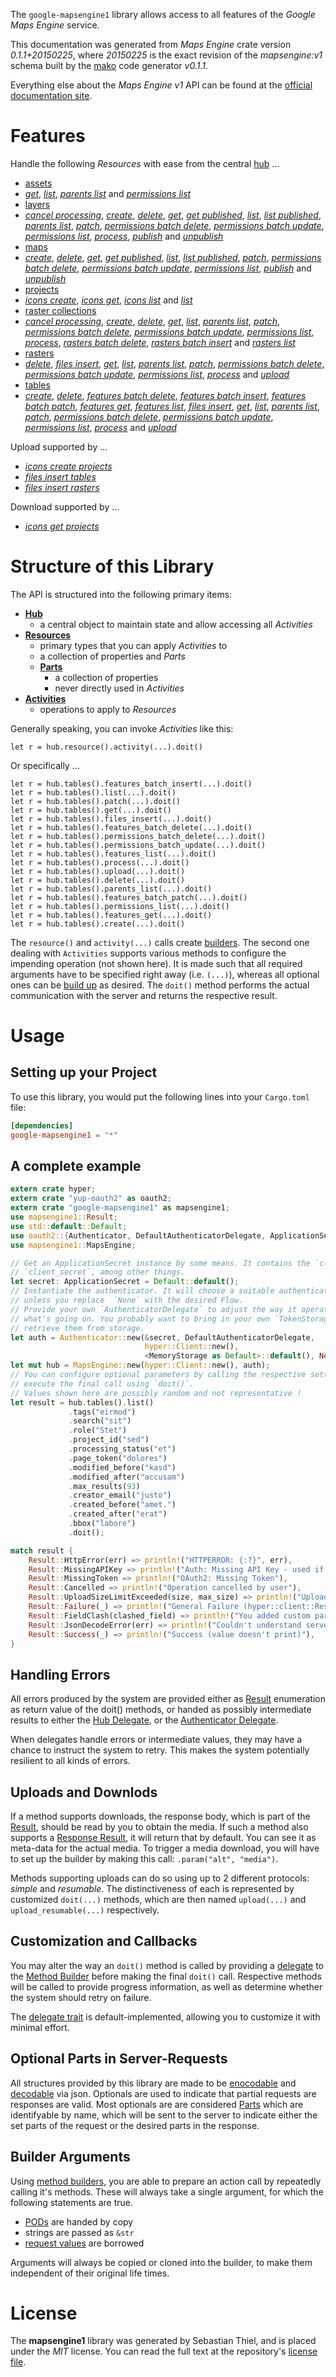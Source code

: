 <!---
DO NOT EDIT !
This file was generated automatically from 'src/mako/README.md.mako'
DO NOT EDIT !
-->
The `google-mapsengine1` library allows access to all features of the *Google Maps Engine* service.

This documentation was generated from *Maps Engine* crate version *0.1.1+20150225*, where *20150225* is the exact revision of the *mapsengine:v1* schema built by the [mako](http://www.makotemplates.org/) code generator *v0.1.1*.

Everything else about the *Maps Engine* *v1* API can be found at the
[official documentation site](https://developers.google.com/maps-engine/).
# Features

Handle the following *Resources* with ease from the central [hub](http://byron.github.io/google-apis-rs/google-mapsengine1/struct.MapsEngine.html) ... 

* [assets](http://byron.github.io/google-apis-rs/google-mapsengine1/struct.Asset.html)
 * [*get*](http://byron.github.io/google-apis-rs/google-mapsengine1/struct.AssetGetCall.html), [*list*](http://byron.github.io/google-apis-rs/google-mapsengine1/struct.AssetListCall.html), [*parents list*](http://byron.github.io/google-apis-rs/google-mapsengine1/struct.AssetParentListCall.html) and [*permissions list*](http://byron.github.io/google-apis-rs/google-mapsengine1/struct.AssetPermissionListCall.html)
* [layers](http://byron.github.io/google-apis-rs/google-mapsengine1/struct.Layer.html)
 * [*cancel processing*](http://byron.github.io/google-apis-rs/google-mapsengine1/struct.LayerCancelProcessingCall.html), [*create*](http://byron.github.io/google-apis-rs/google-mapsengine1/struct.LayerCreateCall.html), [*delete*](http://byron.github.io/google-apis-rs/google-mapsengine1/struct.LayerDeleteCall.html), [*get*](http://byron.github.io/google-apis-rs/google-mapsengine1/struct.LayerGetCall.html), [*get published*](http://byron.github.io/google-apis-rs/google-mapsengine1/struct.LayerGetPublishedCall.html), [*list*](http://byron.github.io/google-apis-rs/google-mapsengine1/struct.LayerListCall.html), [*list published*](http://byron.github.io/google-apis-rs/google-mapsengine1/struct.LayerListPublishedCall.html), [*parents list*](http://byron.github.io/google-apis-rs/google-mapsengine1/struct.LayerParentListCall.html), [*patch*](http://byron.github.io/google-apis-rs/google-mapsengine1/struct.LayerPatchCall.html), [*permissions batch delete*](http://byron.github.io/google-apis-rs/google-mapsengine1/struct.LayerPermissionBatchDeleteCall.html), [*permissions batch update*](http://byron.github.io/google-apis-rs/google-mapsengine1/struct.LayerPermissionBatchUpdateCall.html), [*permissions list*](http://byron.github.io/google-apis-rs/google-mapsengine1/struct.LayerPermissionListCall.html), [*process*](http://byron.github.io/google-apis-rs/google-mapsengine1/struct.LayerProcesCall.html), [*publish*](http://byron.github.io/google-apis-rs/google-mapsengine1/struct.LayerPublishCall.html) and [*unpublish*](http://byron.github.io/google-apis-rs/google-mapsengine1/struct.LayerUnpublishCall.html)
* [maps](http://byron.github.io/google-apis-rs/google-mapsengine1/struct.Map.html)
 * [*create*](http://byron.github.io/google-apis-rs/google-mapsengine1/struct.MapCreateCall.html), [*delete*](http://byron.github.io/google-apis-rs/google-mapsengine1/struct.MapDeleteCall.html), [*get*](http://byron.github.io/google-apis-rs/google-mapsengine1/struct.MapGetCall.html), [*get published*](http://byron.github.io/google-apis-rs/google-mapsengine1/struct.MapGetPublishedCall.html), [*list*](http://byron.github.io/google-apis-rs/google-mapsengine1/struct.MapListCall.html), [*list published*](http://byron.github.io/google-apis-rs/google-mapsengine1/struct.MapListPublishedCall.html), [*patch*](http://byron.github.io/google-apis-rs/google-mapsengine1/struct.MapPatchCall.html), [*permissions batch delete*](http://byron.github.io/google-apis-rs/google-mapsengine1/struct.MapPermissionBatchDeleteCall.html), [*permissions batch update*](http://byron.github.io/google-apis-rs/google-mapsengine1/struct.MapPermissionBatchUpdateCall.html), [*permissions list*](http://byron.github.io/google-apis-rs/google-mapsengine1/struct.MapPermissionListCall.html), [*publish*](http://byron.github.io/google-apis-rs/google-mapsengine1/struct.MapPublishCall.html) and [*unpublish*](http://byron.github.io/google-apis-rs/google-mapsengine1/struct.MapUnpublishCall.html)
* [projects](http://byron.github.io/google-apis-rs/google-mapsengine1/struct.Project.html)
 * [*icons create*](http://byron.github.io/google-apis-rs/google-mapsengine1/struct.ProjectIconCreateCall.html), [*icons get*](http://byron.github.io/google-apis-rs/google-mapsengine1/struct.ProjectIconGetCall.html), [*icons list*](http://byron.github.io/google-apis-rs/google-mapsengine1/struct.ProjectIconListCall.html) and [*list*](http://byron.github.io/google-apis-rs/google-mapsengine1/struct.ProjectListCall.html)
* [raster collections](http://byron.github.io/google-apis-rs/google-mapsengine1/struct.RasterCollection.html)
 * [*cancel processing*](http://byron.github.io/google-apis-rs/google-mapsengine1/struct.RasterCollectionCancelProcessingCall.html), [*create*](http://byron.github.io/google-apis-rs/google-mapsengine1/struct.RasterCollectionCreateCall.html), [*delete*](http://byron.github.io/google-apis-rs/google-mapsengine1/struct.RasterCollectionDeleteCall.html), [*get*](http://byron.github.io/google-apis-rs/google-mapsengine1/struct.RasterCollectionGetCall.html), [*list*](http://byron.github.io/google-apis-rs/google-mapsengine1/struct.RasterCollectionListCall.html), [*parents list*](http://byron.github.io/google-apis-rs/google-mapsengine1/struct.RasterCollectionParentListCall.html), [*patch*](http://byron.github.io/google-apis-rs/google-mapsengine1/struct.RasterCollectionPatchCall.html), [*permissions batch delete*](http://byron.github.io/google-apis-rs/google-mapsengine1/struct.RasterCollectionPermissionBatchDeleteCall.html), [*permissions batch update*](http://byron.github.io/google-apis-rs/google-mapsengine1/struct.RasterCollectionPermissionBatchUpdateCall.html), [*permissions list*](http://byron.github.io/google-apis-rs/google-mapsengine1/struct.RasterCollectionPermissionListCall.html), [*process*](http://byron.github.io/google-apis-rs/google-mapsengine1/struct.RasterCollectionProcesCall.html), [*rasters batch delete*](http://byron.github.io/google-apis-rs/google-mapsengine1/struct.RasterCollectionRasterBatchDeleteCall.html), [*rasters batch insert*](http://byron.github.io/google-apis-rs/google-mapsengine1/struct.RasterCollectionRasterBatchInsertCall.html) and [*rasters list*](http://byron.github.io/google-apis-rs/google-mapsengine1/struct.RasterCollectionRasterListCall.html)
* [rasters](http://byron.github.io/google-apis-rs/google-mapsengine1/struct.Raster.html)
 * [*delete*](http://byron.github.io/google-apis-rs/google-mapsengine1/struct.RasterDeleteCall.html), [*files insert*](http://byron.github.io/google-apis-rs/google-mapsengine1/struct.RasterFileInsertCall.html), [*get*](http://byron.github.io/google-apis-rs/google-mapsengine1/struct.RasterGetCall.html), [*list*](http://byron.github.io/google-apis-rs/google-mapsengine1/struct.RasterListCall.html), [*parents list*](http://byron.github.io/google-apis-rs/google-mapsengine1/struct.RasterParentListCall.html), [*patch*](http://byron.github.io/google-apis-rs/google-mapsengine1/struct.RasterPatchCall.html), [*permissions batch delete*](http://byron.github.io/google-apis-rs/google-mapsengine1/struct.RasterPermissionBatchDeleteCall.html), [*permissions batch update*](http://byron.github.io/google-apis-rs/google-mapsengine1/struct.RasterPermissionBatchUpdateCall.html), [*permissions list*](http://byron.github.io/google-apis-rs/google-mapsengine1/struct.RasterPermissionListCall.html), [*process*](http://byron.github.io/google-apis-rs/google-mapsengine1/struct.RasterProcesCall.html) and [*upload*](http://byron.github.io/google-apis-rs/google-mapsengine1/struct.RasterUploadCall.html)
* [tables](http://byron.github.io/google-apis-rs/google-mapsengine1/struct.Table.html)
 * [*create*](http://byron.github.io/google-apis-rs/google-mapsengine1/struct.TableCreateCall.html), [*delete*](http://byron.github.io/google-apis-rs/google-mapsengine1/struct.TableDeleteCall.html), [*features batch delete*](http://byron.github.io/google-apis-rs/google-mapsengine1/struct.TableFeatureBatchDeleteCall.html), [*features batch insert*](http://byron.github.io/google-apis-rs/google-mapsengine1/struct.TableFeatureBatchInsertCall.html), [*features batch patch*](http://byron.github.io/google-apis-rs/google-mapsengine1/struct.TableFeatureBatchPatchCall.html), [*features get*](http://byron.github.io/google-apis-rs/google-mapsengine1/struct.TableFeatureGetCall.html), [*features list*](http://byron.github.io/google-apis-rs/google-mapsengine1/struct.TableFeatureListCall.html), [*files insert*](http://byron.github.io/google-apis-rs/google-mapsengine1/struct.TableFileInsertCall.html), [*get*](http://byron.github.io/google-apis-rs/google-mapsengine1/struct.TableGetCall.html), [*list*](http://byron.github.io/google-apis-rs/google-mapsengine1/struct.TableListCall.html), [*parents list*](http://byron.github.io/google-apis-rs/google-mapsengine1/struct.TableParentListCall.html), [*patch*](http://byron.github.io/google-apis-rs/google-mapsengine1/struct.TablePatchCall.html), [*permissions batch delete*](http://byron.github.io/google-apis-rs/google-mapsengine1/struct.TablePermissionBatchDeleteCall.html), [*permissions batch update*](http://byron.github.io/google-apis-rs/google-mapsengine1/struct.TablePermissionBatchUpdateCall.html), [*permissions list*](http://byron.github.io/google-apis-rs/google-mapsengine1/struct.TablePermissionListCall.html), [*process*](http://byron.github.io/google-apis-rs/google-mapsengine1/struct.TableProcesCall.html) and [*upload*](http://byron.github.io/google-apis-rs/google-mapsengine1/struct.TableUploadCall.html)


Upload supported by ...

* [*icons create projects*](http://byron.github.io/google-apis-rs/google-mapsengine1/struct.ProjectIconCreateCall.html)
* [*files insert tables*](http://byron.github.io/google-apis-rs/google-mapsengine1/struct.TableFileInsertCall.html)
* [*files insert rasters*](http://byron.github.io/google-apis-rs/google-mapsengine1/struct.RasterFileInsertCall.html)

Download supported by ...

* [*icons get projects*](http://byron.github.io/google-apis-rs/google-mapsengine1/struct.ProjectIconGetCall.html)



# Structure of this Library

The API is structured into the following primary items:

* **[Hub](http://byron.github.io/google-apis-rs/google-mapsengine1/struct.MapsEngine.html)**
    * a central object to maintain state and allow accessing all *Activities*
* **[Resources](http://byron.github.io/google-apis-rs/google-mapsengine1/trait.Resource.html)**
    * primary types that you can apply *Activities* to
    * a collection of properties and *Parts*
    * **[Parts](http://byron.github.io/google-apis-rs/google-mapsengine1/trait.Part.html)**
        * a collection of properties
        * never directly used in *Activities*
* **[Activities](http://byron.github.io/google-apis-rs/google-mapsengine1/trait.CallBuilder.html)**
    * operations to apply to *Resources*

Generally speaking, you can invoke *Activities* like this:

```Rust,ignore
let r = hub.resource().activity(...).doit()
```

Or specifically ...

```ignore
let r = hub.tables().features_batch_insert(...).doit()
let r = hub.tables().list(...).doit()
let r = hub.tables().patch(...).doit()
let r = hub.tables().get(...).doit()
let r = hub.tables().files_insert(...).doit()
let r = hub.tables().features_batch_delete(...).doit()
let r = hub.tables().permissions_batch_delete(...).doit()
let r = hub.tables().permissions_batch_update(...).doit()
let r = hub.tables().features_list(...).doit()
let r = hub.tables().process(...).doit()
let r = hub.tables().upload(...).doit()
let r = hub.tables().delete(...).doit()
let r = hub.tables().parents_list(...).doit()
let r = hub.tables().features_batch_patch(...).doit()
let r = hub.tables().permissions_list(...).doit()
let r = hub.tables().features_get(...).doit()
let r = hub.tables().create(...).doit()
```

The `resource()` and `activity(...)` calls create [builders][builder-pattern]. The second one dealing with `Activities` 
supports various methods to configure the impending operation (not shown here). It is made such that all required arguments have to be 
specified right away (i.e. `(...)`), whereas all optional ones can be [build up][builder-pattern] as desired.
The `doit()` method performs the actual communication with the server and returns the respective result.

# Usage

## Setting up your Project

To use this library, you would put the following lines into your `Cargo.toml` file:

```toml
[dependencies]
google-mapsengine1 = "*"
```

## A complete example

```Rust
extern crate hyper;
extern crate "yup-oauth2" as oauth2;
extern crate "google-mapsengine1" as mapsengine1;
use mapsengine1::Result;
use std::default::Default;
use oauth2::{Authenticator, DefaultAuthenticatorDelegate, ApplicationSecret, MemoryStorage};
use mapsengine1::MapsEngine;

// Get an ApplicationSecret instance by some means. It contains the `client_id` and 
// `client_secret`, among other things.
let secret: ApplicationSecret = Default::default();
// Instantiate the authenticator. It will choose a suitable authentication flow for you, 
// unless you replace  `None` with the desired Flow.
// Provide your own `AuthenticatorDelegate` to adjust the way it operates and get feedback about 
// what's going on. You probably want to bring in your own `TokenStorage` to persist tokens and
// retrieve them from storage.
let auth = Authenticator::new(&secret, DefaultAuthenticatorDelegate,
                              hyper::Client::new(),
                              <MemoryStorage as Default>::default(), None);
let mut hub = MapsEngine::new(hyper::Client::new(), auth);
// You can configure optional parameters by calling the respective setters at will, and
// execute the final call using `doit()`.
// Values shown here are possibly random and not representative !
let result = hub.tables().list()
             .tags("eirmod")
             .search("sit")
             .role("Stet")
             .project_id("sed")
             .processing_status("et")
             .page_token("dolores")
             .modified_before("kasd")
             .modified_after("accusam")
             .max_results(93)
             .creator_email("justo")
             .created_before("amet.")
             .created_after("erat")
             .bbox("labore")
             .doit();

match result {
    Result::HttpError(err) => println!("HTTPERROR: {:?}", err),
    Result::MissingAPIKey => println!("Auth: Missing API Key - used if there are no scopes"),
    Result::MissingToken => println!("OAuth2: Missing Token"),
    Result::Cancelled => println!("Operation cancelled by user"),
    Result::UploadSizeLimitExceeded(size, max_size) => println!("Upload size too big: {} of {}", size, max_size),
    Result::Failure(_) => println!("General Failure (hyper::client::Response doesn't print)"),
    Result::FieldClash(clashed_field) => println!("You added custom parameter which is part of builder: {:?}", clashed_field),
    Result::JsonDecodeError(err) => println!("Couldn't understand server reply - maybe API needs update: {:?}", err),
    Result::Success(_) => println!("Success (value doesn't print)"),
}

```
## Handling Errors

All errors produced by the system are provided either as [Result](http://byron.github.io/google-apis-rs/google-mapsengine1/enum.Result.html) enumeration as return value of 
the doit() methods, or handed as possibly intermediate results to either the 
[Hub Delegate](http://byron.github.io/google-apis-rs/google-mapsengine1/trait.Delegate.html), or the [Authenticator Delegate](http://byron.github.io/google-apis-rs/google-mapsengine1/../yup-oauth2/trait.AuthenticatorDelegate.html).

When delegates handle errors or intermediate values, they may have a chance to instruct the system to retry. This 
makes the system potentially resilient to all kinds of errors.

## Uploads and Downlods
If a method supports downloads, the response body, which is part of the [Result](http://byron.github.io/google-apis-rs/google-mapsengine1/enum.Result.html), should be
read by you to obtain the media.
If such a method also supports a [Response Result](http://byron.github.io/google-apis-rs/google-mapsengine1/trait.ResponseResult.html), it will return that by default.
You can see it as meta-data for the actual media. To trigger a media download, you will have to set up the builder by making
this call: `.param("alt", "media")`.

Methods supporting uploads can do so using up to 2 different protocols: 
*simple* and *resumable*. The distinctiveness of each is represented by customized 
`doit(...)` methods, which are then named `upload(...)` and `upload_resumable(...)` respectively.

## Customization and Callbacks

You may alter the way an `doit()` method is called by providing a [delegate](http://byron.github.io/google-apis-rs/google-mapsengine1/trait.Delegate.html) to the 
[Method Builder](http://byron.github.io/google-apis-rs/google-mapsengine1/trait.CallBuilder.html) before making the final `doit()` call. 
Respective methods will be called to provide progress information, as well as determine whether the system should 
retry on failure.

The [delegate trait](http://byron.github.io/google-apis-rs/google-mapsengine1/trait.Delegate.html) is default-implemented, allowing you to customize it with minimal effort.

## Optional Parts in Server-Requests

All structures provided by this library are made to be [enocodable](http://byron.github.io/google-apis-rs/google-mapsengine1/trait.RequestValue.html) and 
[decodable](http://byron.github.io/google-apis-rs/google-mapsengine1/trait.ResponseResult.html) via json. Optionals are used to indicate that partial requests are responses are valid.
Most optionals are are considered [Parts](http://byron.github.io/google-apis-rs/google-mapsengine1/trait.Part.html) which are identifyable by name, which will be sent to 
the server to indicate either the set parts of the request or the desired parts in the response.

## Builder Arguments

Using [method builders](http://byron.github.io/google-apis-rs/google-mapsengine1/trait.CallBuilder.html), you are able to prepare an action call by repeatedly calling it's methods.
These will always take a single argument, for which the following statements are true.

* [PODs][wiki-pod] are handed by copy
* strings are passed as `&str`
* [request values](http://byron.github.io/google-apis-rs/google-mapsengine1/trait.RequestValue.html) are borrowed

Arguments will always be copied or cloned into the builder, to make them independent of their original life times.

[wiki-pod]: http://en.wikipedia.org/wiki/Plain_old_data_structure
[builder-pattern]: http://en.wikipedia.org/wiki/Builder_pattern
[google-go-api]: https://github.com/google/google-api-go-client

# License
The **mapsengine1** library was generated by Sebastian Thiel, and is placed 
under the *MIT* license.
You can read the full text at the repository's [license file][repo-license].

[repo-license]: https://github.com/Byron/google-apis-rs/LICENSE.md
